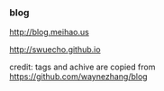 ### blog

http://blog.meihao.us

http://swuecho.github.io


credit: tags and achive are copied from https://github.com/waynezhang/blog
